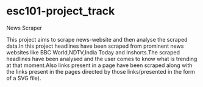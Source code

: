 # esc101-project_track
News Scraper

This project aims to scrape news-website and then analyse the scraped data.In this project headlines have been scraped from prominent news websites like BBC World,NDTV,India Today and Inshorts.The scraped headlines have been analysed and the user comes to know what is trending at that moment.Also links present in a page have been scraped along with the links present in the pages directed by those links(presented in the form of a SVG file).
